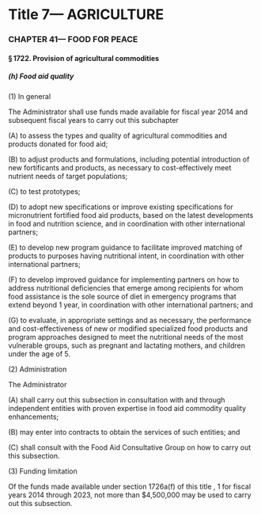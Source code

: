 
# Title 7— AGRICULTURE
### CHAPTER 41— FOOD FOR PEACE
#### § 1722. Provision of agricultural commodities
##### (h) Food aid quality

(1) In general

The Administrator shall use funds made available for fiscal year 2014 and subsequent fiscal years to carry out this subchapter

(A) to assess the types and quality of agricultural commodities and products donated for food aid;

(B) to adjust products and formulations, including potential introduction of new fortificants and products, as necessary to cost-effectively meet nutrient needs of target populations;

(C) to test prototypes;

(D) to adopt new specifications or improve existing specifications for micronutrient fortified food aid products, based on the latest developments in food and nutrition science, and in coordination with other international partners;

(E) to develop new program guidance to facilitate improved matching of products to purposes having nutritional intent, in coordination with other international partners;

(F) to develop improved guidance for implementing partners on how to address nutritional deficiencies that emerge among recipients for whom food assistance is the sole source of diet in emergency programs that extend beyond 1 year, in coordination with other international partners; and

(G) to evaluate, in appropriate settings and as necessary, the performance and cost-effectiveness of new or modified specialized food products and program approaches designed to meet the nutritional needs of the most vulnerable groups, such as pregnant and lactating mothers, and children under the age of 5.

(2) Administration

The Administrator

(A) shall carry out this subsection in consultation with and through independent entities with proven expertise in food aid commodity quality enhancements;

(B) may enter into contracts to obtain the services of such entities; and

(C) shall consult with the Food Aid Consultative Group on how to carry out this subsection.

(3) Funding limitation

Of the funds made available under section 1726a(f) of this title , 1 for fiscal years 2014 through 2023, not more than $4,500,000 may be used to carry out this subsection.
